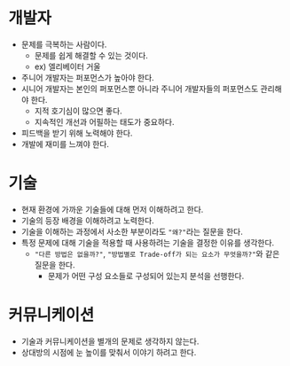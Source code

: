 # 개발자

- 문제를 극복하는 사람이다.
  - 문제를 쉽게 해결할 수 있는 것이다.
  - ex) 엘리베이터 거울
- 주니어 개발자는 퍼포먼스가 높아야 한다.
- 시니어 개발자는 본인의 퍼포먼스뿐 아니라 주니어 개발자들의 퍼포먼스도 관리해야 한다.
  - 지적 호기심이 많으면 좋다.
  - 지속적인 개선과 어필하는 태도가 중요하다.
- 피드백을 받기 위해 노력해야 한다.
- 개발에 재미를 느껴야 한다.

# 기술

- 현재 환경에 가까운 기술들에 대해 먼저 이해하려고 한다.
- 기술의 등장 배경을 이해하려고 노력한다.
- 기술을 이해하는 과정에서 사소한 부분이라도 `"왜?"`라는 질문을 한다.
- 특정 문제에 대해 기술을 적용할 때 사용하려는 기술을 결정한 이유를 생각한다.
  - `"다른 방법은 없을까?"`, `"방법별로 Trade-off가 되는 요소가 무엇을까?"`와 같은 질문을 한다.
    - 문제가 어떤 구성 요소들로 구성되어 있는지 분석을 선행한다.

# 커뮤니케이션

- 기술과 커뮤니케이션을 별개의 문제로 생각하지 않는다.
- 상대방의 시점에 눈 높이를 맞춰서 이야기 하려고 한다.